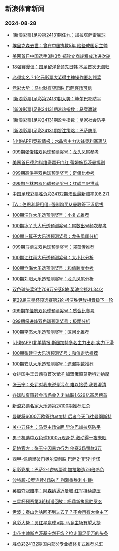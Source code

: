 ## 新浪体育新闻 
### 2024-08-28

+ [[新浪彩票]足彩第24131期任九：加拉塔萨雷赢球](https://sports.sina.com.cn/l/2024-08-27/doc-inckzssu2912750.shtml)

+ [埃里克森去世：曾在中国执教5年 险些成国足主帅](https://sports.sina.com.cn/china/2024-08-27/doc-inckzwyp4211542.shtml)

+ [美网首日中国选手3胜3负 郑钦文商竣程成功进次轮](https://sports.sina.com.cn/o/2024-08-27/doc-inckzssp7526865.shtml)

+ [18强赛漫谈：国足留洋曾领先日韩 本届首次无海归](https://sports.sina.com.cn/china/2024-08-27/doc-inckzwys2850695.shtml)

+ [必须实名？1亿元彩票大奖得主神操作匿名领奖](https://sports.sina.com.cn/l/2024-08-27/doc-inckzsss6126754.shtml)

+ [竞彩大势：马尔默有望取胜 巴萨客场可信](https://sports.sina.com.cn/l/2024-08-27/doc-inckzsss6129769.shtml)

+ [[新浪彩票]足彩第24131期大势：毕尔巴鄂防平](https://sports.sina.com.cn/l/2024-08-27/doc-inckzsss6135046.shtml)

+ [[新浪彩票]足彩24131期冷热指数：马竞赢球](https://sports.sina.com.cn/l/2024-08-27/doc-inckzsss6130243.shtml)

+ [[新浪彩票]足彩24131期盈亏指数：皇家社会防平](https://sports.sina.com.cn/l/2024-08-27/doc-inckzsss6136623.shtml)

+ [[新浪彩票]足彩24131期投注策略：巴萨防平](https://sports.sina.com.cn/l/2024-08-27/doc-inckzsss6136008.shtml)

+ [[小炮APP]竞彩情报：水晶宫主力边锋奥利塞离队](https://sports.sina.com.cn/l/2024-08-27/doc-inckzwyq6059673.shtml)

+ [099期张俊铭双色球预测奖号：龙头凤尾参考](https://sports.sina.com.cn/l/2024-08-27/doc-incmapwh5814953.shtml)

+ [美网首日德约科维奇赢开门红 蒂姆施瓦茨曼挥别](https://sports.sina.com.cn/tennis/atp/2024-08-27/doc-incmapwn4338888.shtml)

+ [099期高洪宇双色球预测奖号：奇偶比参考](https://sports.sina.com.cn/l/2024-08-27/doc-incmapwn4291192.shtml)

+ [099期孙林君双色球预测奖号：红球三胆推荐](https://sports.sina.com.cn/l/2024-08-27/doc-incmapwk2592740.shtml)

+ [中国足球彩票胜负彩24132期澳盘最新赔率(08.27)](https://sports.sina.com.cn/l/2024-08-27/doc-incmaiqf7265727.shtml)

+ [TA：伯恩利将租借+强制购买从曼联签下汉尼拔](https://sports.sina.com.cn/g/2024-08-26/doc-inckyzuv7793093.shtml)

+ [100期汪洋大乐透预测奖号：小复式推荐](https://sports.sina.com.cn/l/2024-08-27/doc-incmaiqk5907156.shtml)

+ [100期冰丫头大乐透预测奖号：尾数出号频次参考](https://sports.sina.com.cn/l/2024-08-27/doc-incmaiqk5905157.shtml)

+ [100期卜算子大乐透预测奖号：龙头凤尾分析](https://sports.sina.com.cn/l/2024-08-27/doc-incmaiqn2682088.shtml)

+ [099期马德文双色球预测奖号：邻孤传推荐](https://sports.sina.com.cn/l/2024-08-27/doc-incmapwh5814623.shtml)

+ [100期江红雨大乐透预测奖号：大小比分析](https://sports.sina.com.cn/l/2024-08-27/doc-incmaiqf7274074.shtml)

+ [100期沧海大乐透预测奖号：和值跨度参考](https://sports.sina.com.cn/l/2024-08-27/doc-incmaiqi4036134.shtml)

+ [100期刘阳大乐透预测奖号：龙头凤尾分析](https://sports.sina.com.cn/l/2024-08-27/doc-incmaiqk5909016.shtml)

+ [双色球头奖9注709万分落8地 奖池余额21.34亿](https://sports.sina.com.cn/l/2024-08-27/doc-incmaynh4203628.shtml)

+ [第29届三星杯预选赛第2轮 柯洁胜尹畯相晋级下一轮](https://sports.sina.com.cn/go/2024-08-27/doc-incmapwq1064392.shtml)

+ [099期车佳航双色球预测奖号：质合比参考](https://sports.sina.com.cn/l/2024-08-27/doc-incmapwn4289573.shtml)

+ [099期保进烽双色球预测奖号：极距分析](https://sports.sina.com.cn/l/2024-08-27/doc-inckzwys2851262.shtml)

+ [100期李杰大乐透预测奖号：区间比推荐](https://sports.sina.com.cn/l/2024-08-27/doc-incmaiqf7273339.shtml)

+ [[小炮APP]北单情报:斯图加特多名主力出走 实力下滑](https://sports.sina.com.cn/l/2024-08-27/doc-incmaiqf7269351.shtml)

+ [100期张建宁大乐透预测奖号：和值走势推荐](https://sports.sina.com.cn/l/2024-08-27/doc-incmaiqk5909380.shtml)

+ [100期安队大乐透预测奖号：遗漏期数推荐](https://sports.sina.com.cn/l/2024-08-27/doc-incmaiqk5905383.shtml)

+ [女排国手王云蕗将首次留洋 加盟俄超莫斯科迪纳摩](https://sports.sina.com.cn/others/volleyball/2024-08-27/doc-inckzwyp4176928.shtml)

+ [张玉宁：处罚对我来说是污点 难以接受 我要澄清](https://sports.sina.com.cn/china/2024-08-27/doc-incmauen0989293.shtml)

+ [各球队夏窗转会市场收入 利兹联1.629亿高居榜首](https://sports.sina.com.cn/g/pl/2024-08-27/doc-incmapwq1091656.shtml)

+ [新浪彩票名家大乐透第24100期推荐汇总](https://sports.sina.com.cn/l/2024-08-27/doc-incmaiqk5915465.shtml)

+ [曼联将6000万欧签约乌加特 后者今天飞往曼彻斯特](https://sports.sina.com.cn/g/pl/2024-08-27/doc-incmapwk2635032.shtml)

+ [关小刀任九：马竞主场做胆 毕尔巴加拉塔防平](https://sports.sina.com.cn/l/2024-08-27/doc-incmapwq1090825.shtml)

+ [男子机选中双色球1000万现身兑 激动得一夜未眠](https://sports.sina.com.cn/l/2024-08-28/doc-incmczxs2008269.shtml)

+ [足协官方：张玉宁因暴力行为 停赛3场罚款3万](https://sports.sina.com.cn/china/2024-08-27/doc-incmapwk2602738.shtml)

+ [西甲-佩德里破门奥尔莫制胜 巴萨2-1巴列卡诺](https://sports.sina.com.cn/g/laliga/2024-08-28/doc-incmczxu3774944.shtml)

+ [足彩彩果：巴萨2-1逆转赢球 加拉塔造7.6倍冷负](https://sports.sina.com.cn/l/2024-08-28/doc-incmczxw0533887.shtml)

+ [沙特超-C罗连续4场破门 利雅得胜利4-1胜](https://sports.sina.com.cn/global/others/2024-08-28/doc-incmczxs2031399.shtml)

+ [英超夺冠赔率：阿森纳逼近曼城 红军持续施压](https://sports.sina.com.cn/l/2024-08-28/doc-incmczxw0520400.shtml)

+ [三星杯预赛第3轮棋谱回放：杨鼎新执黑胜罗玄](https://sports.sina.com.cn/go/2024-08-28/doc-incmczxs2035873.shtml)

+ [尹波：泰山为啥回不到过去了？不会再有大金主了](https://sports.sina.com.cn/china/2024-08-28/doc-incmczxs2024626.shtml)

+ [竞彩大势：贝红星赢球可期 马竞主场有望大捷](https://sports.sina.com.cn/l/2024-08-28/doc-incmczxw0535549.shtml)

+ [申花主帅斯卢茨基突然开炮？抢走国足伊万的头条](https://sports.sina.com.cn/china/2024-08-28/doc-incmehfn5210686.shtml)

+ [胜负彩24132期国内部分专业媒体复式推荐总汇](https://sports.sina.com.cn/l/2024-08-28/doc-incmehfs3703919.shtml)

